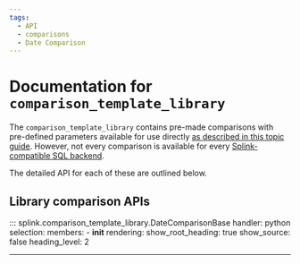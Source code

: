 ```yaml
---
tags:
  - API
  - comparisons
  - Date Comparison
---
```


# Documentation for `comparison_template_library` 

The `comparison_template_library` contains pre-made comparisons with pre-defined parameters available for use directly [as described in this topic guide](../topic_guides/customising_comparisons.html#method-2-using-the-comparisontemplatelibrary).
However, not every comparison is available for every [Splink-compatible SQL backend](../topic_guides/backends.html).

The detailed API for each of these are outlined below.

## Library comparison APIs

::: splink.comparison_template_library.DateComparisonBase
    handler: python
    selection:
      members:
        -  __init__
    rendering:
      show_root_heading: true
      show_source: false
      heading_level: 2

---
